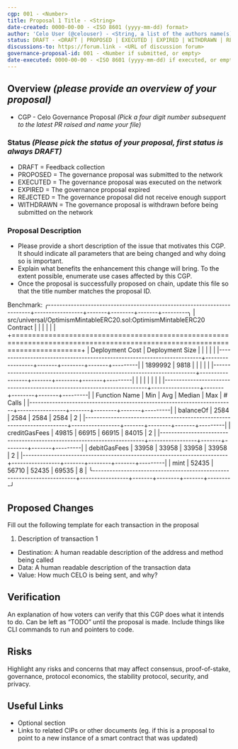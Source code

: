 ```yaml
---
cgp: 001 - <Number>
title: Proposal 1 Title - <String>
date-created: 0000-00-00 - <ISO 8601 (yyyy-mm-dd) format>
author: 'Celo User (@celouser) - <String, a list of the authors name(s) and/or username(s)>'
status: DRAFT - <DRAFT | PROPOSED | EXECUTED | EXPIRED | WITHDRAWN | REJECTED>
discussions-to: https://forum.link - <URL of discussion forum>
governance-proposal-id: 001 - <Number if submitted, or empty>
date-executed: 0000-00-00 - <ISO 8601 (yyyy-mm-dd) if executed, or empty>
---
```


<!-- Please view other proposals for an example on filling the above section. It is important the type is correct eg Number, String -->
 
## Overview *(please provide an overview of your proposal)*
 
- CGP - Celo Governance Proposal *(Pick a four digit number subsequent to the latest PR raised and name your file)*
 
### Status *(Please pick the status of your proposal, first status is always DRAFT)*

- DRAFT = Feedback collection
- PROPOSED = The governance proposal was submitted to the network
- EXECUTED = The governance proposal was executed on the network
- EXPIRED = The governance proposal expired
- REJECTED = The governance proposal did not receive enough support
- WITHDRAWN = The governance proposal is withdrawn before being submitted on the network
 
### Proposal Description
- Please provide a short description of the issue that motivates this CGP. It should indicate all parameters that are being changed and why doing so is important.
- Explain what benefits the enhancement this change will bring. To the extent possible, enumerate use cases affected by this CGP.
- Once the proposal is successfully proposed on chain, update this file so that the title number matches the proposal ID.
 

Benchmark:
╭------------------------------------------------------------------------+-----------------+-------+--------+-------+---------╮
| src/universal/OptimismMintableERC20.sol:OptimismMintableERC20 Contract |                 |       |        |       |         |
+=============================================================================================================================+
| Deployment Cost                                                        | Deployment Size |       |        |       |         |
|------------------------------------------------------------------------+-----------------+-------+--------+-------+---------|
| 1899992                                                                | 9818            |       |        |       |         |
|------------------------------------------------------------------------+-----------------+-------+--------+-------+---------|
|                                                                        |                 |       |        |       |         |
|------------------------------------------------------------------------+-----------------+-------+--------+-------+---------|
| Function Name                                                          | Min             | Avg   | Median | Max   | # Calls |
|------------------------------------------------------------------------+-----------------+-------+--------+-------+---------|
| balanceOf                                                              | 2584            | 2584  | 2584   | 2584  | 2       |
|------------------------------------------------------------------------+-----------------+-------+--------+-------+---------|
| creditGasFees                                                          | 49815           | 66915 | 66915  | 84015 | 2       |
|------------------------------------------------------------------------+-----------------+-------+--------+-------+---------|
| debitGasFees                                                           | 33958           | 33958 | 33958  | 33958 | 2       |
|------------------------------------------------------------------------+-----------------+-------+--------+-------+---------|
| mint                                                                   | 52435           | 56710 | 52435  | 69535 | 8       |
╰------------------------------------------------------------------------+-----------------+-------+--------+-------+---------╯



## Proposed Changes
 
Fill out the following template for each transaction in the proposal
 
1. Description of transaction 1
  - Destination: A human readable description of the address and method being called
  - Data: A human readable description of the transaction data
  - Value: How much CELO is being sent, and why?
 
## Verification
 
An explanation of how voters can verify that this CGP does what it intends to do. Can be left as “TODO” until the proposal is made. Include things like CLI commands to run and pointers to code.
 
## Risks
 
Highlight any risks and concerns that may affect consensus, proof-of-stake, governance, protocol economics, the stability protocol, security, and privacy.
 
## Useful Links
 
* Optional section
* Links to related CIPs or other documents (eg. if this is a proposal to point to a new instance of a smart contract that was updated)
